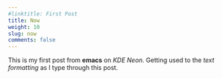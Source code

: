 ```yaml
---
#linktitle: First Post
title: Now
weight: 10
slug: now
comments: false
---
```



This is my first post from **emacs** on  _KDE Neon_. Getting used to the _text formatting_ as I type through this post.
